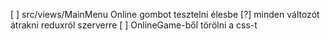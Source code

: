 [ ] src/views/MainMenu Online gombot tesztelni élesbe
[?] minden változót átrakni reduxról szerverre
[ ] OnlineGame-ből törölni a css-t
